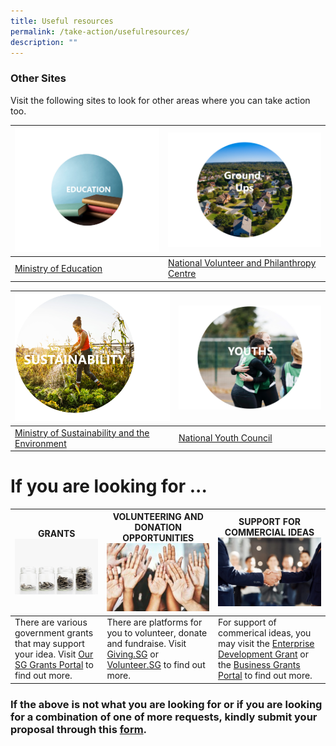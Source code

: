 ```yaml
---
title: Useful resources
permalink: /take-action/usefulresources/
description: ""
---
```

### Other Sites 

Visit the following sites to look for other areas where you can take action too. 



![](/images/education.png)| ![](/images/picture12.png)|
| ------- | -------- |
| [Ministry of Education](https://moe.gov.sg)| [National Volunteer and Philanthropy Centre](https://cityofgood.sg)  |



| ![](/images/picture13.png) | ![](/images/picture11.png)|
| --------| -------- |
|  [Ministry of Sustainability and the Environment](https://mse.gov.sg)  |[National Youth Council](https://nyc.gov.sg) |


# If you are looking for ... 



| GRANTS ![](/images/picture8.jpg) | VOLUNTEERING AND DONATION OPPORTUNITIES ![](/images/picture9.jpg) | SUPPORT FOR COMMERCIAL IDEAS ![](/images/picture10.jpg)|
| -------- | -------- | -------- |
| There are various government grants that may support your idea. Visit [Our SG Grants Portal](https://oursggrants.gov.sg) to find out more.  | There are platforms for you to volunteer, donate and fundraise. Visit [Giving.SG](https://www.giving.sg) or [Volunteer.SG](https://www.volunteer.gov.sg/) to find out more. | For support of commerical ideas, you may visit the [Enterprise Development Grant](https://www.enterprisesg.gov.sg/financial-support/enterprise-development-grant) or the [Business Grants Portal](https://www.businessgrants.gov.sg/) to find out more.

### If the above is not what you are looking for or if you are looking for a combination of one of more requests, kindly submit your proposal through this [form](https://go.gov.sg/takeactiontoday).